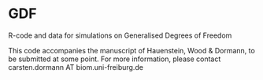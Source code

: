 # GDF
R-code and data for simulations on Generalised Degrees of Freedom

This code accompanies the manuscript of Hauenstein, Wood & Dormann, to be submitted at some point.
For more information, please contact carsten.dormann AT biom.uni-freiburg.de
